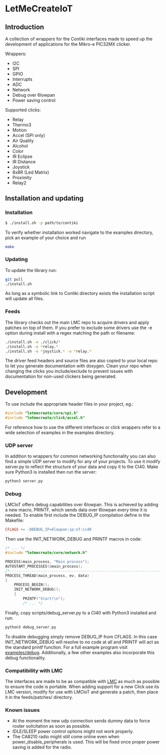 # LetMeCreateIoT

## Introduction

A collection of wrappers for the Contiki interfaces made to speed up the development of applications 
for the Mikro-e PIC32MX clicker.

Wrappers:
  - I2C
  - SPI
  - GPIO
  - Interrupts
  - ADC
  - Network
  - Debug over 6lowpan
  - Power saving control

Supported clicks:
  - Relay
  - Thermo3
  - Motion
  - Accel (SPI only)
  - Air Quality
  - Alcohol
  - Color
  - IR Eclipse
  - IR Distance
  - Joystick
  - 8x8R (Led Matrix)
  - Proximity
  - Relay2

## Installation and updating

### Installation

```sh
$ ./install.sh -p path/to/contiki
```

To verify whether installation worked navigate to the examples directory, pick an example of your 
choice and run

```sh
make
```

### Updating

To update the library run:

```sh
git pull
./install.sh
```

As long as a symbolic link to Contiki directory exists the installation script will update all files.

### Feeds

The library checks out the main LMC repo to acquire drivers and apply patches on top of them. If you
prefer to exclude some drivers use the -e option during install with a regex matching the path or
filename:

```sh
./install.sh -e ./click/*
./install.sh -e *relay.*
./install.sh -e *joystick.* -e *relay.*
```

The driver feed headers and source files are also copied to your local repo to let you generate 
documentation with doxygen. Clean your repo when changing the clicks you include/exclude to prevent 
issues with documentation for non-used clickers being generated.

## Development

To use include the appropriate header files in your project, eg.:

```C
#include "letmecreate/core/spi.h"
#include "letmecreate/click/accel.h"
```

For reference how to use the different interfaces or click wrappers refer to a wide selection of 
examples in the examples directory.

### UDP server

In addition to wrappers for common networking functionality you can also find a simple UDP server to
modify for any of your projects. To use it modify server.py to reflect the structure of your data 
and copy it to the CI40. Make sure Python3 is installed then run the server:

```python
python3 server.py
```

### Debug

LMCIoT offers debug capabilities over 6lowpan. This is achieved by adding a new macro, PRINTF, which 
sends data over 6lowpan every time it is needed. To enable first include the DEBUG_IP compilation 
define in the Makefile:

```Makefile
CFLAGS += -DDEBUG_IP=6lowpan:ip:of:ci40
```

Then use the INIT_NETWORK_DEBUG and PRINTF macros in code:
```C
/* ... */
#include "letmecreate/core/network.h"

PROCESS(main_process, "Main process");
AUTOSTART_PROCESSES(&main_process);
/*---------------------------------------------------------------------------*/
PROCESS_THREAD(main_process, ev, data)
{
    PROCESS_BEGIN();
    INIT_NETWORK_DEBUG();
    {
        PRINTF("Start!\n");
        /* ... */
```
Finally, copy scripts/debug_server.py to a CI40 with Python3 installed and run:
```sh
python3 debug_server.py
```

To disable debugging simply remove DEBUG_IP from CFLAGS. In this case INIT_NETWORK_DEBUG will 
resolve to no code at all and PRINTF will act as the standard printf function. For a full example 
program visit [examples/debug](https://github.com/mtusnio/LetMeCreateIoT/tree/dev/examples/debug). 
Additionally, a few other examples also incorporate this debug functionality.

### Compatibility with LMC

The interfaces are made to be as compatible with [LMC](https://github.com/francois-berder/LetMeCreate) 
as much as possible to ensure the code is portable. When adding support for a new Click use its LMC
version, modify for use with LMCIoT and generate a patch, then place it in the
feeds/patches/ directory.

### Known issues

- At the moment the new udp connection sends dummy data to force router solicitation as soon as 
possible.
- IDLE/SLEEP power control options might not work properly.
- The CA8210 radio might still come online even when power_disable_peripherals is used. This will be
fixed once proper power saving is added for the radio.
